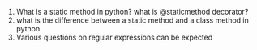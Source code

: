 1. What is a static method in python? what is @staticmethod decorator?
2. what is the difference between a static method and a class method in python
3. Various questions on regular expressions can be expected
